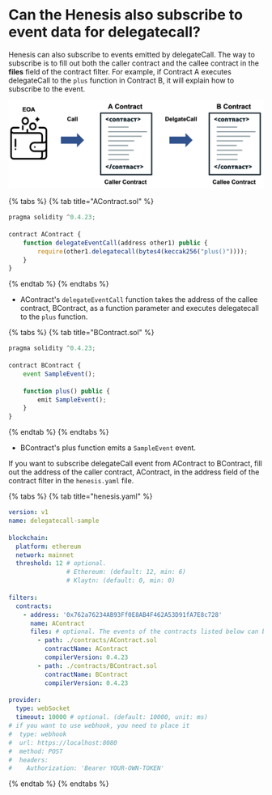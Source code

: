 # Can the Henesis also subscribe to event data for delegatecall?

Henesis can also subscribe to events emitted by delegateCall. The way to subscribe is to fill out both the caller contract and the callee contract in the **files** field of the contract filter. For example, if Contract A executes delegateCall to the `plus` function in Contract B, it will explain how to subscribe to the event.

![](../../.gitbook/assets/delegatecall.png)

{% tabs %}
{% tab title="AContract.sol" %}
```javascript
pragma solidity ^0.4.23;

contract AContract {
    function delegateEventCall(address other1) public {
        require(other1.delegatecall(bytes4(keccak256("plus()"))));
    }
}
```
{% endtab %}
{% endtabs %}

* AContract's `delegateEventCall` function takes the address of the callee contract, BContract, as a function parameter and executes delegatecall to the `plus` function.

{% tabs %}
{% tab title="BContract.sol" %}
```javascript
pragma solidity ^0.4.23;

contract BContract {
    event SampleEvent();

    function plus() public {
        emit SampleEvent();
    }
}
```
{% endtab %}
{% endtabs %}

* BContract's plus function emits a `SampleEvent` event.

If you want to subscribe delegateCall event from AContract to BContract, fill out the address of the caller contract, AContract, in the address field of the contract filter in the `henesis.yaml` file.

{% tabs %}
{% tab title="henesis.yaml" %}
```yaml
version: v1
name: delegatecall-sample

blockchain:
  platform: ethereum
  network: mainnet
  threshold: 12 # optional.
                # Ethereum: (default: 12, min: 6)
                # Klaytn: (default: 0, min: 0)

filters:
  contracts:
    - address: '0x762a76234AB93Ff0E8AB4F462A53D91fA7E8c728'
      name: AContract
      files: # optional. The events of the contracts listed below can be combined together at this address.
        - path: ./contracts/AContract.sol
          contractName: AContract
          compilerVersion: 0.4.23
        - path: ./contracts/BContract.sol
          contractName: BContract
          compilerVersion: 0.4.23

provider:
  type: webSocket
  timeout: 10000 # optional. (default: 10000, unit: ms)
# if you want to use webhook, you need to place it
#  type: webhook
#  url: https://localhost:8080
#  method: POST
#  headers:
#    Authorization: 'Bearer YOUR-OWN-TOKEN'
```
{% endtab %}
{% endtabs %}

